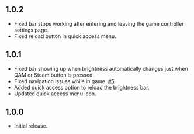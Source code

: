## 1.0.2

- Fixed bar stops working after entering and leaving the game controller settings page.
- Fixed reload button in quick access menu.

## 1.0.1

- Fixed bar showing up when brightness automatically changes just when QAM or Steam button is pressed.
- Fixed navigation issues while in game. [#5](https://github.com/rasitayaz/decky-brightness-bar/issues/5)
- Added quick access option to reload the brightness bar.
- Updated quick access menu icon.

## 1.0.0

- Initial release.
